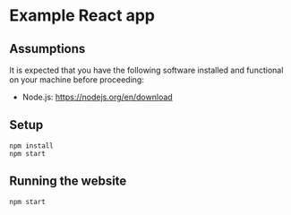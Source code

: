 # Example React app

## Assumptions

It is expected that you have the following software installed and functional on your machine before proceeding:

- Node.js: https://nodejs.org/en/download

## Setup

```shell
npm install
npm start
```

## Running the website

```shell
npm start
```
